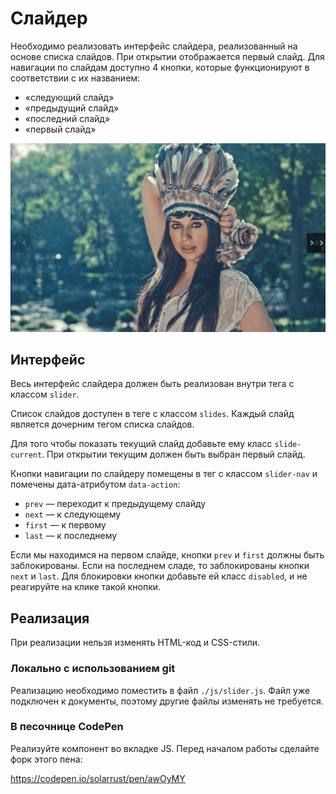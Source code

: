 Слайдер
===

Необходимо реализовать интерфейс слайдера, реализованный на основе списка слайдов. При открытии отображается первый слайд. Для навигации по слайдам доступно 4 кнопки, которые функционируют в соответствии с их названием:
- «следующий слайд»
- «предыдущий слайд»
- «последний слайд»
- «первый слайд»

![Слайдер](./res/preview.png)

## Интерфейс

Весь интерфейс слайдера должен быть реализован внутри тега с классом `slider`.

Список слайдов доступен в теге с классом `slides`. Каждый слайд является дочерним тегом списка слайдов.

Для того чтобы показать текущий слайд добавьте ему класс `slide-current`. При открытии текущим должен быть выбран первый слайд.

Кнопки навигации по слайдеру помещены в тег с классом `slider-nav` и помечены дата-атрибутом `data-action`:
- `prev` — переходит к предыдущему слайду
- `next` — к следующему
- `first` — к первому
- `last` — к последнему

Если мы находимся на первом слайде, кнопки `prev` и `first` должны быть заблокированы. Если на последнем сладе, то заблокированы кнопки `next` и `last`. Для блокировки кнопки добавьте ей класс `disabled`, и не реагируйте на клике такой кнопки.

## Реализация

При реализации нельзя изменять HTML-код и CSS-стили.

### Локально с использованием git

Реализацию необходимо поместить в файл `./js/slider.js`. Файл уже подключен к документы, поэтому другие файлы изменять не требуется.

### В песочнице CodePen

Реализуйте компонент во вкладке JS. Перед началом работы сделайте форк этого пена:

https://codepen.io/solarrust/pen/awOyMY
